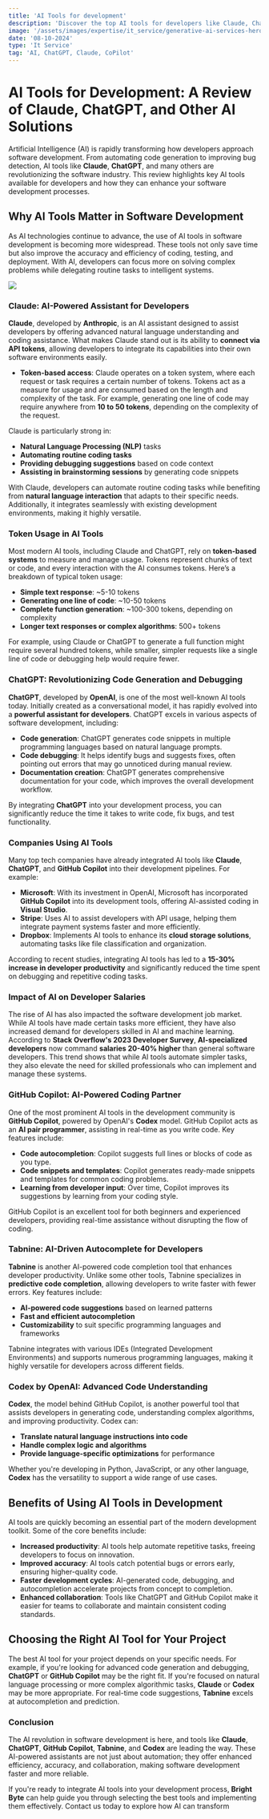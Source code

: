 ```yaml
---
title: 'AI Tools for development'
description: 'Discover the top AI tools for developers like Claude, ChatGPT, GitHub Copilot, and Tabnine. Enhance your software development process with AI-driven code generation and debugging.'
image: '/assets/images/expertise/it_service/generative-ai-services-hero-banner.webp'
date: '08-10-2024'
type: 'It Service'
tag: 'AI, ChatGPT, Claude, CoPilot'
---
```


# AI Tools for Development: A Review of Claude, ChatGPT, and Other AI Solutions

Artificial Intelligence (AI) is rapidly transforming how developers approach software development. From automating code generation to improving bug detection, AI tools like **Claude**, **ChatGPT**, and many others are revolutionizing the software industry. This review highlights key AI tools available for developers and how they can enhance your software development processes.

## Why AI Tools Matter in Software Development

As AI technologies continue to advance, the use of AI tools in software development is becoming more widespread. These tools not only save time but also improve the accuracy and efficiency of coding, testing, and deployment. With AI, developers can focus more on solving complex problems while delegating routine tasks to intelligent systems.

![](https://imgur.com/ypQHGW6.jpg)

### Claude: AI-Powered Assistant for Developers

**Claude**, developed by **Anthropic**, is an AI assistant designed to assist developers by offering advanced natural language understanding and coding assistance. What makes Claude stand out is its ability to **connect via API tokens**, allowing developers to integrate its capabilities into their own software environments easily.

- **Token-based access**: Claude operates on a token system, where each request or task requires a certain number of tokens. Tokens act as a measure for usage and are consumed based on the length and complexity of the task. For example, generating one line of code may require anywhere from **10 to 50 tokens**, depending on the complexity of the request.

Claude is particularly strong in:

- **Natural Language Processing (NLP)** tasks
- **Automating routine coding tasks**
- **Providing debugging suggestions** based on code context
- **Assisting in brainstorming sessions** by generating code snippets

With Claude, developers can automate routine coding tasks while benefiting from **natural language interaction** that adapts to their specific needs. Additionally, it integrates seamlessly with existing development environments, making it highly versatile.

### Token Usage in AI Tools

Most modern AI tools, including Claude and ChatGPT, rely on **token-based systems** to measure and manage usage. Tokens represent chunks of text or code, and every interaction with the AI consumes tokens. Here’s a breakdown of typical token usage:

- **Simple text response**: ~5-10 tokens
- **Generating one line of code**: ~10-50 tokens
- **Complete function generation**: ~100-300 tokens, depending on complexity
- **Longer text responses or complex algorithms**: 500+ tokens

For example, using Claude or ChatGPT to generate a full function might require several hundred tokens, while smaller, simpler requests like a single line of code or debugging help would require fewer.

### ChatGPT: Revolutionizing Code Generation and Debugging

**ChatGPT**, developed by **OpenAI**, is one of the most well-known AI tools today. Initially created as a conversational model, it has rapidly evolved into a **powerful assistant for developers**. ChatGPT excels in various aspects of software development, including:

- **Code generation**: ChatGPT generates code snippets in multiple programming languages based on natural language prompts.
- **Code debugging**: It helps identify bugs and suggests fixes, often pointing out errors that may go unnoticed during manual review.
- **Documentation creation**: ChatGPT generates comprehensive documentation for your code, which improves the overall development workflow.

By integrating **ChatGPT** into your development process, you can significantly reduce the time it takes to write code, fix bugs, and test functionality.

### Companies Using AI Tools

Many top tech companies have already integrated AI tools like **Claude**, **ChatGPT**, and **GitHub Copilot** into their development pipelines. For example:

- **Microsoft**: With its investment in OpenAI, Microsoft has incorporated **GitHub Copilot** into its development tools, offering AI-assisted coding in **Visual Studio**.
- **Stripe**: Uses AI to assist developers with API usage, helping them integrate payment systems faster and more efficiently.
- **Dropbox**: Implements AI tools to enhance its **cloud storage solutions**, automating tasks like file classification and organization.

According to recent studies, integrating AI tools has led to a **15-30% increase in developer productivity** and significantly reduced the time spent on debugging and repetitive coding tasks.

### Impact of AI on Developer Salaries

The rise of AI has also impacted the software development job market. While AI tools have made certain tasks more efficient, they have also increased demand for developers skilled in AI and machine learning. According to **Stack Overflow's 2023 Developer Survey**, **AI-specialized developers** now command **salaries 20-40% higher** than general software developers. This trend shows that while AI tools automate simpler tasks, they also elevate the need for skilled professionals who can implement and manage these systems.

### GitHub Copilot: AI-Powered Coding Partner

One of the most prominent AI tools in the development community is **GitHub Copilot**, powered by OpenAI's **Codex** model. GitHub Copilot acts as an **AI pair programmer**, assisting in real-time as you write code. Key features include:

- **Code autocompletion**: Copilot suggests full lines or blocks of code as you type.
- **Code snippets and templates**: Copilot generates ready-made snippets and templates for common coding problems.
- **Learning from developer input**: Over time, Copilot improves its suggestions by learning from your coding style.

GitHub Copilot is an excellent tool for both beginners and experienced developers, providing real-time assistance without disrupting the flow of coding.

### Tabnine: AI-Driven Autocomplete for Developers

**Tabnine** is another AI-powered code completion tool that enhances developer productivity. Unlike some other tools, Tabnine specializes in **predictive code completion**, allowing developers to write faster with fewer errors. Key features include:

- **AI-powered code suggestions** based on learned patterns
- **Fast and efficient autocompletion**
- **Customizability** to suit specific programming languages and frameworks

Tabnine integrates with various IDEs (Integrated Development Environments) and supports numerous programming languages, making it highly versatile for developers across different fields.

### Codex by OpenAI: Advanced Code Understanding

**Codex**, the model behind GitHub Copilot, is another powerful tool that assists developers in generating code, understanding complex algorithms, and improving productivity. Codex can:

- **Translate natural language instructions into code**
- **Handle complex logic and algorithms**
- **Provide language-specific optimizations** for performance

Whether you're developing in Python, JavaScript, or any other language, **Codex** has the versatility to support a wide range of use cases.

## Benefits of Using AI Tools in Development

AI tools are quickly becoming an essential part of the modern development toolkit. Some of the core benefits include:

- **Increased productivity**: AI tools help automate repetitive tasks, freeing developers to focus on innovation.
- **Improved accuracy**: AI tools catch potential bugs or errors early, ensuring higher-quality code.
- **Faster development cycles**: AI-generated code, debugging, and autocompletion accelerate projects from concept to completion.
- **Enhanced collaboration**: Tools like ChatGPT and GitHub Copilot make it easier for teams to collaborate and maintain consistent coding standards.

## Choosing the Right AI Tool for Your Project

The best AI tool for your project depends on your specific needs. For example, if you're looking for advanced code generation and debugging, **ChatGPT** or **GitHub Copilot** may be the right fit. If you're focused on natural language processing or more complex algorithmic tasks, **Claude** or **Codex** may be more appropriate. For real-time code suggestions, **Tabnine** excels at autocompletion and prediction.

### Conclusion

The AI revolution in software development is here, and tools like **Claude**, **ChatGPT**, **GitHub Copilot**, **Tabnine**, and **Codex** are leading the way. These AI-powered assistants are not just about automation; they offer enhanced efficiency, accuracy, and collaboration, making software development faster and more reliable.

If you're ready to integrate AI tools into your development process, **Bright Byte** can help guide you through selecting the best tools and implementing them effectively. Contact us today to explore how AI can transform
